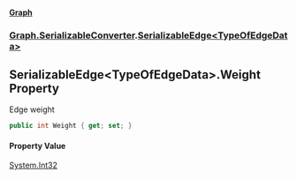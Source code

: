 #### [Graph](./index.md 'index')
### [Graph.SerializableConverter](./Graph-SerializableConverter.md 'Graph.SerializableConverter').[SerializableEdge&lt;TypeOfEdgeData&gt;](./Graph-SerializableConverter-SerializableEdge-TypeOfEdgeData-.md 'Graph.SerializableConverter.SerializableEdge&lt;TypeOfEdgeData&gt;')
## SerializableEdge&lt;TypeOfEdgeData&gt;.Weight Property
Edge weight  
```csharp
public int Weight { get; set; }
```
#### Property Value
[System.Int32](https://docs.microsoft.com/en-us/dotnet/api/System.Int32 'System.Int32')  
